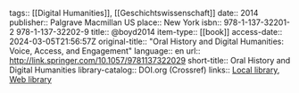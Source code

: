 tags:: [[Digital Humanities]], [[Geschichtswissenschaft]]
date:: 2014
publisher:: Palgrave Macmillan US
place:: New York
isbn:: 978-1-137-32201-2 978-1-137-32202-9
title:: @boyd2014
item-type:: [[book]]
access-date:: 2024-03-05T21:56:57Z
original-title:: "Oral History and Digital Humanities: Voice, Access, and Engagement"
language:: en
url:: http://link.springer.com/10.1057/9781137322029
short-title:: Oral History and Digital Humanities
library-catalog:: DOI.org (Crossref)
links:: [Local library](zotero://select/groups/2386895/items/L3SCMA2W), [Web library](https://www.zotero.org/groups/2386895/items/L3SCMA2W)
